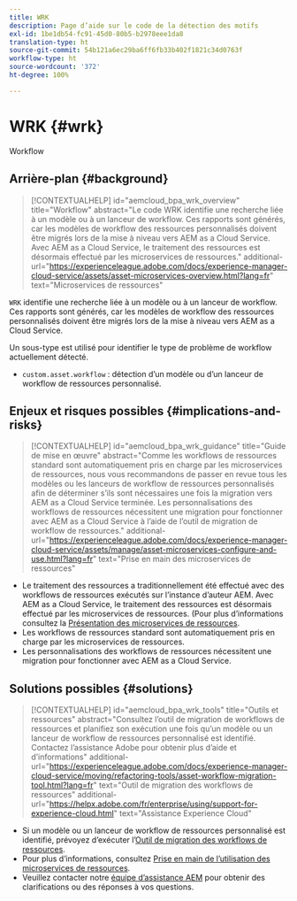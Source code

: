 ```yaml
---
title: WRK
description: Page d’aide sur le code de la détection des motifs
exl-id: 1be1db54-fc91-45d0-80b5-b2978eee1da8
translation-type: ht
source-git-commit: 54b121a6ec29ba6ff6fb33b402f1821c34d0763f
workflow-type: ht
source-wordcount: '372'
ht-degree: 100%

---
```


# WRK {#wrk}

Workflow

## Arrière-plan {#background}

>[!CONTEXTUALHELP]
>id="aemcloud_bpa_wrk_overview"
>title="Workflow"
>abstract="Le code WRK identifie une recherche liée à un modèle ou à un lanceur de workflow. Ces rapports sont générés, car les modèles de workflow des ressources personnalisés doivent être migrés lors de la mise à niveau vers AEM as a Cloud Service. Avec AEM as a Cloud Service, le traitement des ressources est désormais effectué par les microservices de ressources."
>additional-url="https://experienceleague.adobe.com/docs/experience-manager-cloud-service/assets/asset-microservices-overview.html?lang=fr" text="Microservices de ressources"

`WRK` identifie une recherche liée à un modèle ou à un lanceur de workflow. Ces rapports sont générés, car les modèles de workflow des ressources personnalisés doivent être migrés lors de la mise à niveau vers AEM as a Cloud Service.

Un sous-type est utilisé pour identifier le type de problème de workflow actuellement détecté.

* `custom.asset.workflow` : détection d’un modèle ou d’un lanceur de workflow de ressources personnalisé.

## Enjeux et risques possibles {#implications-and-risks}

>[!CONTEXTUALHELP]
>id="aemcloud_bpa_wrk_guidance"
>title="Guide de mise en œuvre"
>abstract="Comme les workflows de ressources standard sont automatiquement pris en charge par les microservices de ressources, nous vous recommandons de passer en revue tous les modèles ou les lanceurs de workflow de ressources personnalisés afin de déterminer s’ils sont nécessaires une fois la migration vers AEM as a Cloud Service terminée. Les personnalisations des workflows de ressources nécessitent une migration pour fonctionner avec AEM as a Cloud Service à l’aide de l’outil de migration de workflow de ressources."
>additional-url="https://experienceleague.adobe.com/docs/experience-manager-cloud-service/assets/manage/asset-microservices-configure-and-use.html?lang=fr" text="Prise en main des microservices de ressources"

* Le traitement des ressources a traditionnellement été effectué avec des workflows de ressources exécutés sur l’instance d’auteur AEM. Avec AEM as a Cloud Service, le traitement des ressources est désormais effectué par les microservices de ressources. (Pour plus d’informations consultez la [Présentation des microservices de ressources](https://experienceleague.adobe.com/docs/experience-manager-cloud-service/assets/asset-microservices-overview.html?lang=fr).
* Les workflows de ressources standard sont automatiquement pris en charge par les microservices de ressources.
* Les personnalisations des workflows de ressources nécessitent une migration pour fonctionner avec AEM as a Cloud Service.

## Solutions possibles {#solutions}

>[!CONTEXTUALHELP]
>id="aemcloud_bpa_wrk_tools"
>title="Outils et ressources"
>abstract="Consultez l’outil de migration de workflows de ressources et planifiez son exécution une fois qu’un modèle ou un lanceur de workflow de ressources personnalisé est identifié. Contactez l’assistance Adobe pour obtenir plus d’aide et d’informations"
>additional-url="https://experienceleague.adobe.com/docs/experience-manager-cloud-service/moving/refactoring-tools/asset-workflow-migration-tool.html?lang=fr" text="Outil de migration des workflows de ressources"
>additional-url="https://helpx.adobe.com/fr/enterprise/using/support-for-experience-cloud.html" text="Assistance Experience Cloud"

* Si un modèle ou un lanceur de workflow de ressources personnalisé est identifié, prévoyez d’exécuter l’[Outil de migration des workflows de ressources](https://experienceleague.adobe.com/docs/experience-manager-cloud-service/moving/refactoring-tools/asset-workflow-migration-tool.html?lang=fr).
* Pour plus d’informations, consultez [Prise en main de l’utilisation des microservices de ressources](https://experienceleague.adobe.com/docs/experience-manager-cloud-service/assets/manage/asset-microservices-configure-and-use.html?lang=fr).
* Veuillez contacter notre [équipe d’assistance AEM](https://helpx.adobe.com/fr/enterprise/using/support-for-experience-cloud.html) pour obtenir des clarifications ou des réponses à vos questions.
